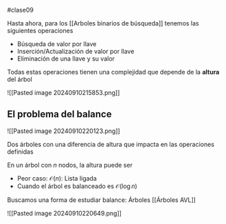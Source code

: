 #clase09 

Hasta ahora, para los [[Arboles binarios de búsqueda]] tenemos las siguientes operaciones
- Búsqueda de valor por llave
- Inserción/Actualización de valor por llave
- Eliminación de una llave y su valor

Todas estas operaciones tienen una complejidad que depende de la **altura** del árbol

![[Pasted image 20240910215853.png]]

## El problema del balance

![[Pasted image 20240910220123.png]]

Dos árboles con una diferencia de altura que impacta en las operaciones definidas 

En un árbol con $n$ nodos, la altura puede ser
- Peor caso: $\mathcal{O}(n)$: Lista ligada
- Cuando el árbol es balanceado es $\mathcal{O}(\log n)$

Buscamos una forma de estudiar balance: Árboles [[Árboles AVL]]

![[Pasted image 20240910220649.png]]
